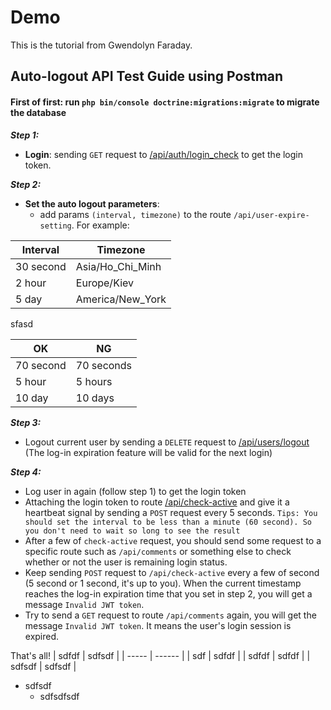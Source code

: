 # Demo

This is the tutorial from Gwendolyn Faraday.  

## Auto-logout API Test Guide using Postman
#### First of first: run `php bin/console doctrine:migrations:migrate` to migrate the database
**_Step 1:_**
+ **Login**: sending `GET` request to [/api/auth/login_check](http://localhost:1437/api/auth/login_check) to get the login token.

**_Step 2:_**
+ **Set the auto logout parameters**:
    + add params `(interval, timezone)` to the route `/api/user-expire-setting`. For example:
    
| Interval | Timezone |
| -------- | -------- |
| 30 second | Asia/Ho_Chi_Minh |
| 2 hour | Europe/Kiev |
| 5 day | America/New_York |
    
sfasd
    
| OK | NG |
| ---- | --- |
| 70 second | 70 seconds |
| 5 hour | 5 hours |
| 10 day | 10 days |

**_Step 3:_**  
+ Logout current user by sending a `DELETE` request to [/api/users/logout](http://localhost:1437/api/users/logout) (The log-in expiration feature will be valid for the next login)

**_Step 4:_**
+ Log user in again (follow step 1) to get the login token
+ Attaching the login token to route [/api/check-active](http://localhost:1437/api/check-active) and give it a heartbeat signal by sending a `POST` request every 5 seconds.
`Tips: You should set the interval to be less than a minute (60 second). So you don't need to wait so long to see the result`
+ After a few of `check-active` request, you should send some request to a specific route such as `/api/comments` or something else to check whether or not the user is remaining login status.
+ Keep sending `POST` request to `/api/check-active` every a few of second (5 second or 1 second, it's up to you).
When the current timestamp reaches the log-in expiration time that you set in step 2, you will get a message `Invalid JWT token`.
+ Try to send a `GET` request to route `/api/comments` again, you will get the message `Invalid JWT token`. It means the user's login session is expired.

That's all!
| sdfdf | sdfsdf |
| ----- | ------ |
| sdf | sdfdf |
| sdfdf | sdfdf |
| sdfsdf | sdfsdf |
+ sdfsdf
    + sdfsdfsdf
